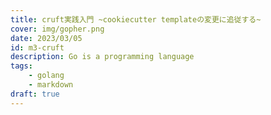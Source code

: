 ```yaml
---
title: cruft実践入門 ~cookiecutter templateの変更に追従する~
cover: img/gopher.png
date: 2023/03/05
id: m3-cruft
description: Go is a programming language
tags:
    - golang
    - markdown
draft: true
---
```


